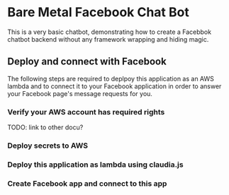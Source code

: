 # Bare Metal Facebook Chat Bot

This is a very basic chatbot, demonstrating how to create a Facebbok chatbot backend without any framework wrapping and hiding magic.

## Deploy and connect with Facebook

The following steps are required to deplpoy this application as an AWS lambda and to connect it to your Facebook application in order to answer your Facebook page's message requests for you.

### Verify your AWS account has required rights

TODO: link to other docu?

### Deploy secrets to AWS

### Deploy this application as lambda using claudia.js

### Create Facebook app and connect to this app